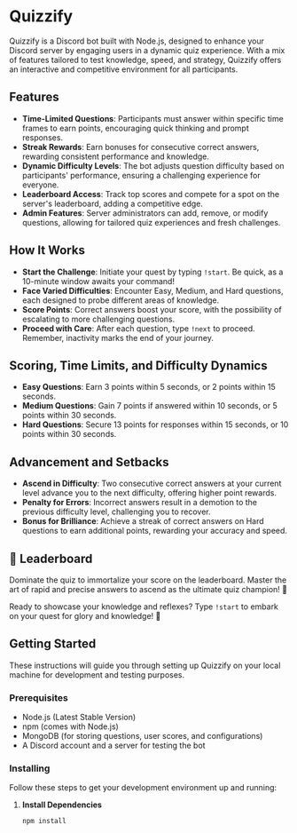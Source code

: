 # Quizzify

Quizzify is a Discord bot built with Node.js, designed to enhance your Discord server by engaging users in a dynamic quiz experience. With a mix of features tailored to test knowledge, speed, and strategy, Quizzify offers an interactive and competitive environment for all participants.

## Features

- **Time-Limited Questions**: Participants must answer within specific time frames to earn points, encouraging quick thinking and prompt responses.
- **Streak Rewards**: Earn bonuses for consecutive correct answers, rewarding consistent performance and knowledge.
- **Dynamic Difficulty Levels**: The bot adjusts question difficulty based on participants' performance, ensuring a challenging experience for everyone.
- **Leaderboard Access**: Track top scores and compete for a spot on the server's leaderboard, adding a competitive edge.
- **Admin Features**: Server administrators can add, remove, or modify questions, allowing for tailored quiz experiences and fresh challenges.

## How It Works

- **Start the Challenge**: Initiate your quest by typing `!start`. Be quick, as a 10-minute window awaits your command!
- **Face Varied Difficulties**: Encounter Easy, Medium, and Hard questions, each designed to probe different areas of knowledge.
- **Score Points**: Correct answers boost your score, with the possibility of escalating to more challenging questions.
- **Proceed with Care**: After each question, type `!next` to proceed. Remember, inactivity marks the end of your journey.

## Scoring, Time Limits, and Difficulty Dynamics

- **Easy Questions**: Earn 3 points within 5 seconds, or 2 points within 15 seconds.
- **Medium Questions**: Gain 7 points if answered within 10 seconds, or 5 points within 30 seconds.
- **Hard Questions**: Secure 13 points for responses within 15 seconds, or 10 points within 30 seconds.

## Advancement and Setbacks

- **Ascend in Difficulty**: Two consecutive correct answers at your current level advance you to the next difficulty, offering higher point rewards.
- **Penalty for Errors**: Incorrect answers result in a demotion to the previous difficulty level, challenging you to recover.
- **Bonus for Brilliance**: Achieve a streak of correct answers on Hard questions to earn additional points, rewarding your accuracy and speed.

## 🎉 Leaderboard

Dominate the quiz to immortalize your score on the leaderboard. Master the art of rapid and precise answers to ascend as the ultimate quiz champion! 🎉

Ready to showcase your knowledge and reflexes? Type `!start` to embark on your quest for glory and knowledge! 🌠

## Getting Started

These instructions will guide you through setting up Quizzify on your local machine for development and testing purposes.

### Prerequisites

- Node.js (Latest Stable Version)
- npm (comes with Node.js)
- MongoDB (for storing questions, user scores, and configurations)
- A Discord account and a server for testing the bot

### Installing

Follow these steps to get your development environment up and running:

1. **Install Dependencies**
   ```bash
   npm install
  ```
